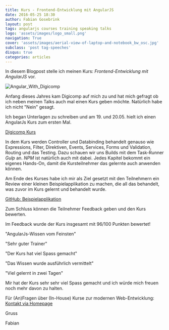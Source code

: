 ```yaml
---
title: Kurs - Frontend-Entwicklung mit AngularJS
date: 2016-05-25 18:30
author: Fabian Gosebrink
layout: post
tags: angularjs courses training speaking talks
logo: 'assets/images/logo_small.png'
navigation: True
cover: 'assets/images/aerial-view-of-laptop-and-notebook_bw_osc.jpg'
subclass: 'post tag-speeches'
disqus: true
categories: articles
---
```


In diesem Blogpost stelle ich meinen Kurs: _Frontend-Entwicklung mit AngularJS_ vor.

![Angular_With_Digicomp]({{site.baseurl}}assets/images/Angular_With_Digicomp.png)

Anfang dieses Jahres kam Digicomp auf mich zu und hat mich gefragt ob ich neben meinen Talks auch mal einen Kurs geben möchte. Natürlich habe ich nicht "Nein" gesagt.

Ich began Unterlagen zu schreiben und am 19. und 20.05. hielt ich einen AngularJs Kurs zum ersten Mal.

[Digicomp Kurs](https://www.digicomp.ch/weiterbildung/softwareentwicklungs-trainings/webentwicklung/javascript-kurse-und-workshops/frontend-entwicklung-mit-angularjs)

In dem Kurs werden Controller und Databinding behandelt genauso wie Expressions, Filter, Direktiven, Events, Services, Forms und Validation, Routing und das Testing. Dazu schauen wir uns Builds mit dem Task-Runner _Gulp_ an. _NPM_ ist natürlich auch mit dabei. Jedes Kapitel bekommt ein eigenes Hands-On, damit die Kursteilnehmer das gelernte auch anwenden können.

Am Ende des Kurses habe ich mir als Ziel gesetzt mit den Teilnehmern ein Review einer kleinen Beispielapplikation zu machen, die all das behandelt, was zuvor im Kurs gelernt und behandelt wurde.

[GitHub: Beispielapplikation](https://github.com/FabianGosebrink/ASPNET-ASPNETCore-AngularJS-Angular)

Zum Schluss können die Teilnehmer Feedback geben und den Kurs bewerten.

Im Feedback wurde der Kurs insgesamt mit 96/100 Punkten bewertet!

"AngularJs-Wissen vom Feinsten"

"Sehr guter Trainer"

"Der Kurs hat viel Spass gemacht"

"Das Wissen wurde ausführlich vermittelt"

"Viel gelernt in zwei Tagen"

Mir hat der Kurs sehr sehr viel Spass gemacht und ich würde mich freuen noch mehr davon zu halten.

Für (An)Fragen über (In-House) Kurse zur modernen Web-Entwicklung: [Kontakt via Homepage](http://fabian-gosebrink.com/)

Gruss

Fabian
